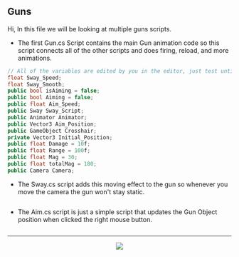 ## Guns

Hi, In this file we will be looking at multiple guns scripts.

* The first Gun.cs Script contains the main Gun animation code so this script connects all of the other scripts and does firing, reload, and more animations.
```cs script
// All of the variables are edited by you in the editor, just test until you find something good.
float Sway_Speed;
float Sway_Smooth;
public bool isAiming = false;
public bool Aiming = false;
public float Aim_Speed;
public Sway Sway_Script;
public Animator Animator;
public Vector3 Aim_Position;
public GameObject Crosshair;
private Vector3 Initial_Position; 
public float Damage = 10f;
public float Range = 100f;
public float Mag = 30;
public float totalMag = 180;
public Camera Camera;  
```
* The Sway.cs script adds this moving effect to the gun so whenever you move the camera the gun won't stay static.
```cs script

```
* The Aim.cs script is just a simple script that updates the Gun Object position when clicked the right mouse button.
```cs script

```

---
<div align=center>
  <img src="https://forthebadge.com/images/badges/made-with-c-sharp.svg" />
</div>
